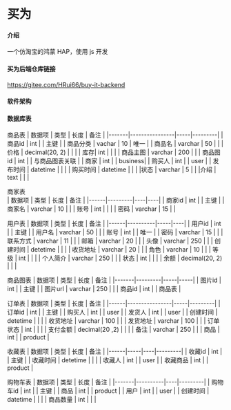 # 买为

#### 介绍
一个仿淘宝的鸿蒙 HAP，使用 js 开发

#### 买为后端仓库链接
https://gitee.com/HRui66/buy-it-backend

#### 软件架构



#### 数据库表
  商品表
| 数据项   | 类型             | 长度  | 备注      |
|-------|----------------|-----|---------|
| 商品id  | int            |     | 主键      |
| 商品分类  | vachar         | 10  | 唯一      |
| 商品名   | varchar        | 50  |         |
| 价格    | decimal(20, 2) |     |         |
| 库存| int |     |         |
| 商品主图  | varchar        | 200 |         |
| 商品图id | int            |     | 与商品图表关联 |
| 商家   | int            |     | business|
| 购买人   | int            |     | user    |
| 发布时间  | datetime       |     |         |
| 购买时间  | datetime       |      | |
|状态    |    varchar    |    5    |    |
|介绍    |    text |     |        |

商家表   
| 数据项  | 类型      | 长度 | 备注 |
|------|---------|----|----|
| 商家id | int     |    | 主键 |
| 商家名  | varchar | 10 |    |
| 账号   | int     |    |    |
| 密码   | varchar | 15 |    |


  用户表
| 数据项  | 类型       | 长度  | 备注 |
|------|----------|-----|----|
| 用户id | int      |     | 主键 |
| 用户名  | varchar  | 50  |    |
| 账号   | int      |     | 唯一 |
| 密码   | varchar  | 15  |    |
| 联系方式 | varchar  | 11  |    |
| 邮箱   | varchar  | 20  |    |
| 头像   | varchar  | 250 |    |
| 创建时间 | detetime |     |    |
| 收货地址 | varchar  | 20  |    |
| 角色   | varchar        | 10  |   |
| 等级   | int            |     |   |
| 个人简介 | varchar        | 250 |   |
| 状态   | int            |     |   |
| 余额   | decimal(20, 2) |     |   |

  商品图表
| 数据项   | 类型      | 长度  | 备注  |
|-------|---------|-----|-----|
| 图片id  | int     |     | 主键  |
| 图片url | varchar | 250 |     |
| 商品id  | int     |     | 商品表 |

  订单表
| 数据项  | 类型             | 长度  | 备注      |
|------|----------------|-----|---------|
| 订单id | int            |     | 主键      |
| 购买人  | int            |     | user    |
| 发货人  | int            |     | user    |
| 创建时间 | detetime |    | |
| 收货地址 | varchar        | 100 |         |
| 发货地址 | varchar        | 100 |         |
| 订单状态 | int            |     |         |
| 支付金额 | decimal(20 ,2) |     |         |
| 备注   | varchar        | 250 |         |
| 商品   | int            |     | product |

收藏表
| 数据项  | 类型  | 长度 | 备注      |
|------|-----|----|---------|
| 收藏id | int |    | 主键      |
| 收藏时间 | detetime |    | |
| 收藏人  | int |    | user    |
| 收藏商品 | int |    | product |


购物车表
| 数据项   | 类型       | 长度 | 备注      |
|-------|----------|----|---------|
| 购物车id | int      |    | 主键      |
| 商品    | int      |    | product |
| 用户    | int      |    | user    |
| 创建时间  | datetime |    |         |
| 商品数量  | int      |    |         |








